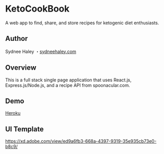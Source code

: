 # KetoCookBook

A web app to find, share, and store recipes for ketogenic diet enthusiasts.

## Author

Sydnee Haley ・[sydneehaley.com](http://sydneehaley.com)

## Overview

This is a full stack single page application that uses React.js, Express.js/Node.js, and a recipe API from spoonacular.com.

## Demo

[Heroku](https://ketocookbook-app.herokuapp.com/)

## UI Template
https://xd.adobe.com/view/ed9a6fb3-668a-4397-9319-35e935cb73e0-b8c9/
